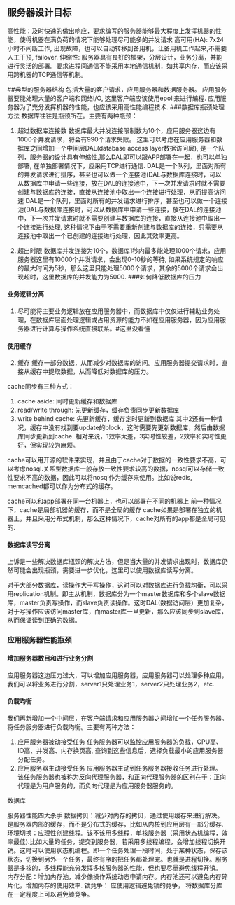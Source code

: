 ## 服务器设计目标
高性能：及时快速的做出响应，要求编写的服务器能够最大程度上发挥机器的性能，使得机器在满负荷的情况下能够处理尽可能多的并发请求
高可用(HA): 7x24小时不间断工作, 出现故障，也可以自动转移到备用机，让备用机工作起来,不需要人工干预, failover.
伸缩性: 服务器具有良好的框架，分层设计，业务分离，并能进行灵活的部署。要求进程间通信不能采用本地通信机制，如共享内存，而应该采用跨机器的TCP通信等机制。

##典型的服务器结构
包括大量的客户请求，应用服务器和数据服务器。
应用服务器要能处理大量的客户端和网络I/O, 这里客户端应该使用epoll来进行编程.
应用服务器为了充分发挥机器的性能，也应该采用高性能编程技术.
###数据库瓶颈处理方法
数据库往往是瓶颈所在。主要有两种瓶颈：
1. 超过数据库连接数
数据库最大并发连接限制数为10个，应用服务器这边有1000个并发请求，将会有990个请求失败。
这里可以考虑在应用服务器和数据库之间增加一个中间层DAL(database access layer数据访问层), 是一个队列，服务器的设计具有伸缩性,那么DAL即可以跟APP部署在一起，也可以单独部署, 在单独部署情况下，应采用TCP进行通信. DAL是一个队列，里面对所有的并发请求进行排序，甚至也可以做一个连接池(DAL与数据库连接时，可以从数据库中申请一些连接，放在DAL的连接池中，下一次并发请求时就不需要创建与数据库的连接，直接从连接池中取出一个连接进行处理，从而提高访问速 DAL是一个队列，里面对所有的并发请求进行排序，甚至也可以做一个连接池(DAL与数据库连接时，可以从数据库中申请一些连接，放在DAL的连接池中，下一次并发请求时就不需要创建与数据库的连接，直接从连接池中取出一个连接进行处理, 这种情况下由于不需要重新创建与数据库的连接，只需要从连接池中取出一个已创建的连接进行处理，因此其效率更高。

2. 超出时限
数据库并发连接为10个，数据库1秒内最多能处理1000个请求，应用服务器这里有10000个并发请求，会出现0-10秒的等待, 如果系统规定的响应的最大时间为5秒，那么这里只能处理5000个请求，其余的5000个请求会出现超时，这里数据库的并发能力为5000.
###如何降低数据库的压力
#### 业务逻辑分离
1. 尽可能将主要业务逻辑放在应用服务器中，而数据库中仅仅进行辅助业务处理，在数据库层面处理逻辑或占用资源的能力不如在应用服务器，因为应用服务器进行计算与操作系统直接联系。#这里没看懂
#### 使用缓存
2. 缓存
缓存一部分数据，从而减少对数据库的访问。应用服务器提交请求时，直接从缓存中提取数据，从而降低对数据库的压力。

cache同步有三种方式：
1. cache aside: 同时更新缓存和数据库
2. read/write through: 先更新缓存，缓存负责同步更新数据库
3. write behind cache: 先更新缓存，缓存定时更新到数据库
其中2还有一种情况，缓存中没有找到要update的block，这时需要先更新数据库，然后由数据库同步更新到cache.
相对来说，1效率太差，3实时性较差，2效率和实时性更好，但实现较为麻烦。

cache可以用开源的软件来实现，并且由于cache对于数据的一致性要求不高，可以考虑nosql.关系型数据库一般存放一致性要求较高的数据，nosql可以存储一致性要求不高的数据，因此可以将nosql作为缓存来使用。比如说redis, memcached都可以作为分布式的缓存。

cache可以和app部署在同一台机器上，也可以部署在不同的机器上
前一种情况下，cache是局部机器的缓存，而不是全局的缓存
cache如果是部署在独立的机器上，并且采用分布式机制，那么这种情况下，cache对所有的app都是全局可见的.

#### 数据库读写分离
上诉是一些解决数据库瓶颈的解决方法，但是当大量的并发请求出现时，数据库仍然可能会出现瓶颈，需要进一步优化，这里可以使用数据库读写分离。

对于大部分数据库，读操作大于写操作，这时可以对数据库进行负载均衡，可以采用replication机制。即主从机制，数据库分为一个master数据库和多个slave数据库，master负责写操作，而slave负责读操作。这时DAL(数据访问层）更加复杂，对于写操作应该访问master库，而master库一旦更新，那么应该同步到slave库，从而保证读到正确的数据。

### 应用服务器性能瓶颈
#### 增加服务器数目和进行业务分割
应用服务器这边压力过大，可以增加应用服务器，应用服务器可以处理多种应用，我们可以将业务进行分割，server1只处理业务1，server2只处理业务2，etc.

#### 负载均衡
我们再新增加一个中间层，在客户端请求和应用服务器之间增加一个任务服务器。将任务服务器进行负载均衡。主要有两种方法：
1. 应用服务器被动接受任务
任务服务器可以监控应用服务器的负载，CPU高、IO高、并发高、内存换页高, 查询到这些信息后，选择负载最小的应用服务器分配任务。
2. 应用服务器主动接受任务
应用服务器主动到任务服务器接收任务进行处理。
该任务服务器也被称为反向代理服务器，和正向代理服务器的区别在于：正向代理是为用户服务的，而负向代理是为应用服务器服务的。

数据库

服务器性能四大杀手
数据拷贝：减少对内存的拷贝，通过使用缓存来进行解决。是服务器内部的缓存，而不是分布式的缓存，比如从内核到应用层有一部分缓存.
环境切换：应理性创建线程。该不该用多线程，单核服务器（采用状态机编程，效率最佳).比如大量的任务，提交到服务器，若采用多线程编程，会增加线程切换开销。这时可以使用状态机编程。即一个任务处理一段时间，处于某种状态，保存该状态，切换到另外一个任务，最终有序的把任务都处理完。也就是进程切换。服务器是多核的，多线程能充分发挥多核服务器的性能，但也要尽量避免线程开销。
内存分配：增加内存池，减少像操作系统动态申请内存。内存池还可以避免内存碎片化，增加内存的使用效率.
锁竞争： 应使用逻辑避免锁的竞争， 将数据库分库在一定程度上可以避免锁竞争。
